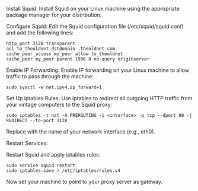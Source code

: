Install Squid:
Install Squid on your Linux machine using the appropriate package manager for your distribution.

Configure Squid:
Edit the Squid configuration file (/etc/squid/squid.conf) and add the following lines:

    http_port 3128 transparent
    acl to_theoldnet dstdomain .theoldnet.com
    cache_peer_access my_peer allow to_theoldnet
    cache_peer my_peer parent 1996 0 no-query originserver

Enable IP Forwarding:
Enable IP forwarding on your Linux machine to allow traffic to pass through the machine:

    sudo sysctl -w net.ipv4.ip_forward=1

Set Up iptables Rules:
Use iptables to redirect all outgoing HTTP traffic from your vintage computers to the Squid proxy:

    sudo iptables -t nat -A PREROUTING -i <interface> -p tcp --dport 80 -j REDIRECT --to-port 3128

Replace <interface> with the name of your network interface (e.g., eth0).

Restart Services:

Restart Squid and apply iptables rules:

    sudo service squid restart
    sudo iptables-save > /etc/iptables/rules.v4

Now set your machine to point to your proxy server as gateway.